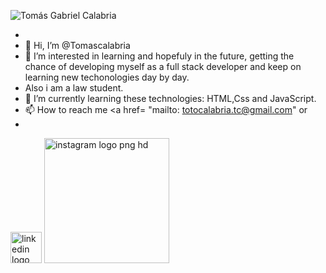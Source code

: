 ![Tomás Gabriel Calabria](https://user-images.githubusercontent.com/81932784/124131750-7b8fdb00-da56-11eb-9c0e-12a6fb78b8cb.gif)

- 
- 👋 Hi, I’m @Tomascalabria
- 👀 I’m interested in learning and hopefuly in the future, getting the chance of developing myself as a full stack developer and keep on learning new techonologies day by day.
- Also i am a law student.
- 🌱 I’m currently learning these technologies: HTML,Css and JavaScript.
- 📫 How to reach me <a href= "mailto: totocalabria.tc@gmail.com" </a> or
- 

<a href="https://www.linkedin.com/in/tom%C3%A1s-gabriel-calabria-942a5a141/?locale=en_US" title="Image from freepnglogos.com"><img src="https://www.freepnglogos.com/uploads/linkedin-logo-design-30.png" width="50px" heigth="50px" alt="linkedin logo design" /></a>
<a href="https://www.instagram.com/tomascalabria/?hl=es-la" title="Image from freepnglogos.com"><img src="https://www.freepnglogos.com/uploads/instagram-logo-png-hd-31.png" width="200" alt="instagram logo png hd" /></a>
<!---
Tomascalabria/Tomascalabria is a ✨ special ✨ repository because its `README.md` (this file) appears on your GitHub profile.
You can click the Preview link to take a look at your changes.
--->
